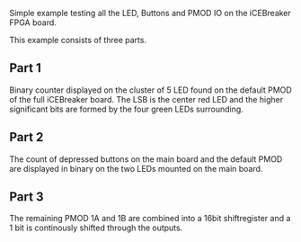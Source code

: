 Simple example testing all the LED, Buttons and PMOD IO on the iCEBreaker FPGA board.

This example consists of three parts.

## Part 1

Binary counter displayed on the cluster of 5 LED found on the default PMOD of
the full iCEBreaker board. The LSB is the center red LED and the higher
significant bits are formed by the four green LEDs surrounding.

## Part 2

The count of depressed buttons on the main board and the default PMOD are displayed in binary on the two LEDs mounted on the main board.

## Part 3
The remaining PMOD 1A and 1B are combined into a 16bit shiftregister and a 1 bit is continously shifted through the outputs.
